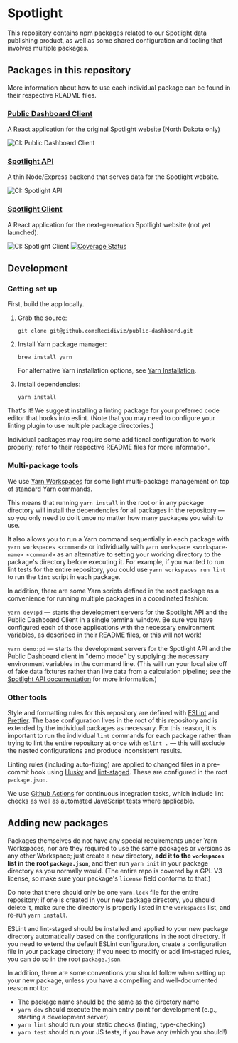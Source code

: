 # Spotlight

This repository contains npm packages related to our Spotlight data publishing product, as well as some shared configuration and tooling that involves multiple packages.

## Packages in this repository

More information about how to use each individual package can be found in their respective README files.

### [Public Dashboard Client](public-dashboard-client/)

A React application for the original Spotlight website (North Dakota only)

![CI: Public Dashboard Client](https://github.com/Recidiviz/public-dashboard/workflows/CI:%20Public%20Dashboard%20Client/badge.svg)

### [Spotlight API](spotlight-api/)

A thin Node/Express backend that serves data for the Spotlight website.

![CI: Spotlight API](https://github.com/Recidiviz/public-dashboard/workflows/CI:%20Spotlight%20API/badge.svg)

### [Spotlight Client](spotlight-client/)

A React application for the next-generation Spotlight website (not yet launched).

![CI: Spotlight Client](https://github.com/Recidiviz/public-dashboard/workflows/CI:%20Spotlight%20Client/badge.svg) [![Coverage Status](https://coveralls.io/repos/github/Recidiviz/public-dashboard/badge.svg?branch=master)](https://coveralls.io/github/Recidiviz/public-dashboard?branch=master)

## Development

### Getting set up

First, build the app locally.

1. Grab the source:

   `git clone git@github.com:Recidiviz/public-dashboard.git`

1. Install Yarn package manager:

   `brew install yarn`

   For alternative Yarn installation options, see [Yarn Installation](https://yarnpkg.com/en/docs/install).

1. Install dependencies:

   `yarn install`

That's it! We suggest installing a linting package for your preferred code editor that hooks into eslint. (Note that you may need to configure your linting plugin to use multiple package directories.)

Individual packages may require some additional configuration to work properly; refer to their respective README files for more information.

### Multi-package tools

We use [Yarn Workspaces](https://classic.yarnpkg.com/en/docs/workspaces/) for some light multi-package management on top of standard Yarn commands.

This means that running `yarn install` in the root or in any package directory will install the dependencies for all packages in the repository — so you only need to do it once no matter how many packages you wish to use.

It also allows you to run a Yarn command sequentially in each package with `yarn workspaces <command>` or individually with `yarn workspace <workspace-name> <command>` as an alternative to setting your working directory to the package's directory before executing it. For example, if you wanted to run lint tests for the entire repository, you could use `yarn workspaces run lint` to run the `lint` script in each package.

In addition, there are some Yarn scripts defined in the root package as a convenience for running multiple packages in a coordinated fashion:

`yarn dev:pd` — starts the development servers for the Spotlight API and the Public Dashboard Client in a single terminal window. Be sure you have configured each of those applications with the necessary environment variables, as described in their README files, or this will not work!

`yarn demo:pd` — starts the development servers for the Spotlight API and the Public Dashboard client in "demo mode" by supplying the necessary environment variables in the command line. (This will run your local site off of fake data fixtures rather than live data from a calculation pipeline; see the [Spotlight API documentation](spotlight-api/#demo-mode) for more information.)

### Other tools

Style and formatting rules for this repository are defined with [ESLint](https://eslint.org/) and [Prettier](https://prettier.io/). The base configuration lives in the root of this repository and is extended by the individual packages as necessary. For this reason, it is important to run the individual `lint` commands for each package rather than trying to lint the entire repository at once with `eslint .` — this will exclude the nested configurations and produce inconsistent results.

Linting rules (including auto-fixing) are applied to changed files in a pre-commit hook using [Husky](https://github.com/typicode/husky) and [lint-staged](https://github.com/okonet/lint-staged). These are configured in the root `package.json`.

We use [Github Actions](https://docs.github.com/en/free-pro-team@latest/actions) for continuous integration tasks, which include lint checks as well as automated JavaScript tests where applicable.

## Adding new packages

Packages themselves do not have any special requirements under Yarn Workspaces, nor are they required to use the same packages or versions as any other Workspace; just create a new directory, **add it to the `workspaces` list in the root `package.json`**, and then run `yarn init` in your package directory as you normally would. (The entire repo is covered by a GPL V3 license, so make sure your package's `license` field conforms to that.)

Do note that there should only be one `yarn.lock` file for the entire repository; if one is created in your new package directory, you should delete it, make sure the directory is properly listed in the `workspaces` list, and re-run `yarn install`.

ESLint and lint-staged should be installed and applied to your new package directory automatically based on the configurations in the root directory. If you need to extend the default ESLint configuration, create a configuration file in your package directory; if you need to modify or add lint-staged rules, you can do so in the root `package.json`.

In addition, there are some conventions you should follow when setting up your new package, unless you have a compelling and well-documented reason not to:

- The package name should be the same as the directory name
- `yarn dev` should execute the main entry point for development (e.g., starting a development server)
- `yarn lint` should run your static checks (linting, type-checking)
- `yarn test` should run your JS tests, if you have any (which you should!)

